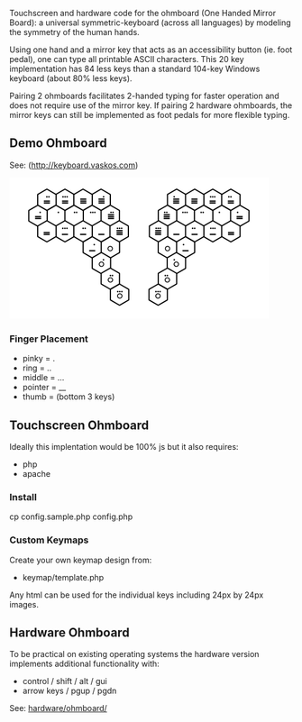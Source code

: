 Touchscreen and hardware code for the ohmboard (One Handed Mirror Board): a universal symmetric-keyboard (across all languages) by modeling the symmetry of the human hands.

Using one hand and a mirror key that acts as an accessibility button (ie. foot pedal), one can type all printable ASCII characters. This 20 key implementation has 84 less keys than a standard 104-key Windows keyboard (about 80% less keys).

Pairing 2 ohmboards facilitates 2-handed typing for faster operation and does not require use of the mirror key. If pairing 2 hardware ohmboards, the mirror keys can still be implemented as foot pedals for more flexible typing.

Demo Ohmboard
-------------
See: (http://keyboard.vaskos.com)

![Paired One-Handed Symmetric Keyboards with Hexagonal Keys](/vhex/export/hexboard.png)

### Finger Placement
* pinky = .
* ring = ..
* middle = ...
* pointer = __
* thumb = (bottom 3 keys)

Touchscreen Ohmboard
-------------------
Ideally this implentation would be 100% js but it also requires: 
* php
* apache

### Install
cp config.sample.php config.php

### Custom Keymaps
Create your own keymap design from:
* keymap/template.php

Any html can be used for the individual keys including 24px by 24px images.

Hardware Ohmboard
----------------
To be practical on existing operating systems the hardware version implements additional functionality with:
* control / shift / alt / gui
* arrow keys / pgup / pgdn

See: [hardware/ohmboard/](hardware/ohmboard/)
